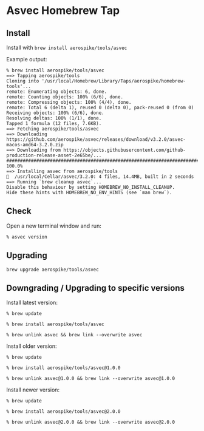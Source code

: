 # Asvec Homebrew Tap

## Install

Install with `brew install aerospike/tools/asvec`

Example output:

```
% brew install aerospike/tools/asvec             
==> Tapping aerospike/tools
Cloning into '/usr/local/Homebrew/Library/Taps/aerospike/homebrew-tools'...
remote: Enumerating objects: 6, done.
remote: Counting objects: 100% (6/6), done.
remote: Compressing objects: 100% (4/4), done.
remote: Total 6 (delta 1), reused 0 (delta 0), pack-reused 0 (from 0)
Receiving objects: 100% (6/6), done.
Resolving deltas: 100% (1/1), done.
Tapped 1 formula (12 files, 7.6KB).
==> Fetching aerospike/tools/asvec
==> Downloading https://github.com/aerospike/asvec/releases/download/v3.2.0/asvec-macos-amd64-3.2.0.zip
==> Downloading from https://objects.githubusercontent.com/github-production-release-asset-2e65be/...
##################################################################################################################################################################################################################### 100.0%
==> Installing asvec from aerospike/tools
🍺  /usr/local/Cellar/asvec/3.2.0: 4 files, 14.4MB, built in 2 seconds
==> Running `brew cleanup asvec`...
Disable this behaviour by setting HOMEBREW_NO_INSTALL_CLEANUP.
Hide these hints with HOMEBREW_NO_ENV_HINTS (see `man brew`).
```

## Check

Open a new terminal window and run:

```
% asvec version
```

## Upgrading

`brew upgrade aerospike/tools/asvec`

## Downgrading / Upgrading to specific versions

Install latest version:

```
% brew update

% brew install aerospike/tools/asvec

% brew unlink asvec && brew link --overwrite asvec
```

Install older version:

```
% brew update

% brew install aerospike/tools/asvec@1.0.0

% brew unlink asvec@1.0.0 && brew link --overwrite asvec@1.0.0
```

Install newer version:

```
% brew update

% brew install aerospike/tools/asvec@2.0.0

% brew unlink asvec@2.0.0 && brew link --overwrite asvec@2.0.0
``` 
